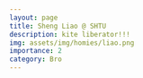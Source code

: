 ```yaml
---
layout: page
title: Sheng Liao @ SHTU
description: kite liberator!!!
img: assets/img/homies/liao.png
importance: 2
category: Bro
---
```




